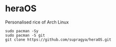 # heraOS
Personalised rice of Arch Linux

```
sudo pacman -Sy
sudo pacman -S git
git clone https://github.com/supragya/heraOS.git
```